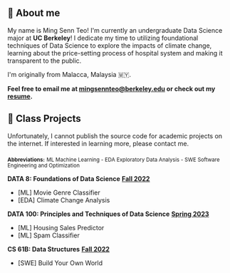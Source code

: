 ---
---

## 👋 About me

My name is Ming Senn Teo! I'm currently an undergraduate Data Science major at **UC Berkeley**! I dedicate my time to utilizing foundational techniques of Data Science to explore the impacts of climate change, learning about the price-setting process of hospital system and making it transparent to the public.

I'm originally from Malacca, Malaysia 🇲🇾.

**Feel free to email me at <a href="mailto:mingsennteo@berkeley.edu">mingsennteo@berkeley.edu</a> or check out my [resume](https://docs.google.com/document/d/1laZB935c4CFHYRffg4BDmahkLzfhLBQLzCIWJ81t824/edit?usp=sharing).**


## 🐼 Class Projects

Unfortunately, I cannot publish the source code for academic projects on the internet. If interested in learning more, please contact me.

<sub><b>Abbreviations:</b></sub> <sub>ML Machine Learning - EDA Exploratory Data Analysis - SWE Software Engineering and Optimization</sub>

**DATA 8: Foundations of Data Science** [**Fall 2022**](http://data8.org/fa22)<br>
- [ML] Movie Genre Classifier<br>
- [EDA] Climate Change Analysis<br>

**DATA 100: Principles and Techniques of Data Science** [**Spring 2023**](https://ds100.org/sp23/)<br>
- [ML] Housing Sales Predictor<br>
- [ML] Spam Classifier 

**CS 61B: Data Structures** [**Fall 2022**](https://fa22.datastructur.es/)<br>
- [SWE] Build Your Own World<br>
